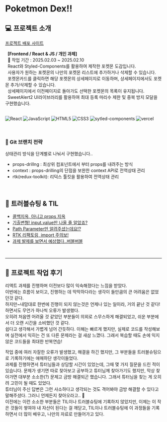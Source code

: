 # Poketmon Dex!!

## 💻 프로젝트 소개

[프로젝트 배포 사이트](https://poketmon-dex-git-rtk-lyra-js-projects.vercel.app/)

&nbsp; **[Frontend / React & JS / 개인 과제]**
<br />
&nbsp; 📆 작업 기간 : 2025.02.03 ~ 2025.02.10 <br />
&nbsp; React와 Styled-Components를 활용하여 제작한 포켓몬 도감입니다.<br />
&nbsp; 사용자가 원하는 포켓몬의 나만의 포켓몬 리스트에 추가하거나 삭제할 수 있습니다.<br />
&nbsp; 포켓몬카드를 클릭하면 해당 포켓몬의 상세페이지로 이동하며, 상세페이지에서도 포켓몬 추가/삭제할 수 있습니다.<br />
&nbsp; 상세페이지에서 이전페이지로 돌아가도 선택한 포켓몬의 목록이 유지됩니다.<br />
&nbsp; SweetAlert2 UI라이브러리를 활용하여 최대 등록 마리수 제한 및 중복 방지 모달을 구현했습니다. <br />
<br />

![React](https://img.shields.io/badge/-React-61DAFB?&logo=react&logoColor=white) ![JavaScript](https://img.shields.io/badge/-JavaScript-F7DF1E?&logo=javascript&logoColor=white) ![HTML5](https://img.shields.io/badge/-HTML5-E34F26?&logo=html5&logoColor=white) ![CSS3](https://img.shields.io/badge/-CSS3-1572B6?&logo=css3&logoColor=white) ![sytled-components](https://img.shields.io/badge/-styledcomponents-DB7093?&logo=styledcomponents&logoColor=white) ![vercel](https://img.shields.io/badge/-vercel-000000?&logo=vercel&logoColor=white)

<br />

### 🔹 Git 브랜치 전략

상태관리 방식을 단계별로 나눠서 구현했습니다..

- props-drillng : 최상위 컴포넌트에서 부터 props를 내려주는 방식
- context : props-drilling의 단점을 보완한 context API로 전역상태 관리
- rtk(redux-toolkit): 리덕스 툴킷을 활용하여 전역상태 관리

<br />

## 🔹 트러블슈팅 & TIL

- [콜백지옥, 아니고 props 지옥](https://velog.io/@ly-ra/props-지옥-props-drilling)
- [기출변형! input.value만 나올 줄 알았죠?](https://velog.io/@ly-ra/TIL-빈-슬롯-만큼-공통이미지-채우기-array.fill-map)
- [Path Parameter만 알려주셨는데요!?](https://velog.io/@ly-ra/TIL-동적라우팅-패스파라미터-쿼리스트링)
- [RTK 리팩토링, import 주의보!](https://velog.io/@ly-ra/TIL-RTK-refactoring)
- [과제 발제를 보면서 예상했다..버블버블](https://velog.io/@ly-ra/TIL-버블버블-e.stopPropagation-vs-e.preventDefault)

<br />

---

## 📝 프로젝트 작업 후기

리액트 과제를 진행하며 이전보다 많이 익숙해졌다는 느낌을 받았다.<br />이번에는 흐름이 보이고, 진행하는 데 막막하다라는 생각이 들만큼의 큰 어려움은 없었던것 같다. <br />하지만~내맘대로 한번에 진행이 되지 않는것은 언제나 있는 일이라, 거의 끝난 것 같다! 하면서도 무언가 하나씩 오류가 발생했다.<br />
오히려 처음엔 어려울 것 같았던 부분들이 의외로 스무스하게 해결되었고, 쉬운 부분에서 더 오랜 시간을 소비했던 것 같다.<br />
쉽다고 생각해서 가볍게 넘어 간듯하다. 이해는 빠르게 했지만, 실제로 코드를 작성해보며 실전에서 익히는 건 또 다른 문제라는 걸 새삼 느꼈다. 그래서 복습할 때도 손에 익지 않은 코드들을 최대한 반복연습!

작업 중에 여러 자잘한 오류가 발생했고, 해결을 하긴 했지만, 그 부분들을 트러블슈팅으로 기록하기에는 애매하단 생각이들었다.<br />
과제를 진행하면서 튜터님들과 상담할 시간이 있었는데, 그때 몇 가지 질문을 드린 적이 있습니다. 문제가 생기면 따로 찾아보고 공부하고 튜터님께 찾아가기도 했지만, 막상 찾아가면 대부분 소소한(?) 문제고 금방 해결되곤 했습니다. 그래서 튜터님을 찾는 게 오히려 고민이 될 때도 있었다.<br />
튜터님이 주신 답변은 그런 사소하다고 생각되는 것도 격어봐야 금방 해결할 수 있다고 말해주셨다. 그러니 언제든지 찾아오라고.. 🥹<br />
이전에는 이런 소소한 부분들은 TIL이나 트러블슈팅에 기록하지 않았지만, 이제는 이 작은 것들이 쌓여야 내 자산이 된다는 걸 깨닫고, TIL이나 트러블슈팅에 이 과정들을 기록하면서 더 많이 배우고, 나만의 자료로 만들어가고 있다.
